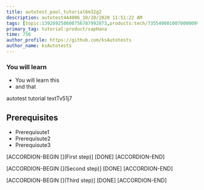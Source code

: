 ```yaml
---
title: autotest_pool_tutorial6m32g2
description: autotest4A4006_10/20/2020 11:51:22 AM
tags: [topic:139269250608756787992873,products:tech/73554900100700000996,tutorial:experience/advanced]
primary_tag: tutorial:product/sapHana
time: 756
author_profile: https://github.com/ksAutotests
author_name: ksAutotests
---
```

### You will learn
- You will learn this
- and that

autotest tutorial textTv51j7

## Prerequisites
- Prerequisute1
- Prerequisute2
- Prerequisute3

[ACCORDION-BEGIN [](First step)]
[DONE]
[ACCORDION-END]

[ACCORDION-BEGIN [](Second step)]
[DONE]
[ACCORDION-END]

[ACCORDION-BEGIN [](Third step)]
[DONE]
[ACCORDION-END]

